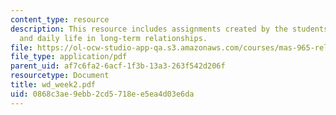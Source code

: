 ```yaml
---
content_type: resource
description: This resource includes assignments created by the students on interaction
  and daily life in long-term relationships.
file: https://ol-ocw-studio-app-qa.s3.amazonaws.com/courses/mas-965-relational-machines-spring-2005/0868c3ae9ebb2cd5718ee5ea4d03e6da_wd_week2.pdf
file_type: application/pdf
parent_uid: af7c6fa2-6acf-1f3b-13a3-263f542d206f
resourcetype: Document
title: wd_week2.pdf
uid: 0868c3ae-9ebb-2cd5-718e-e5ea4d03e6da
---
```

